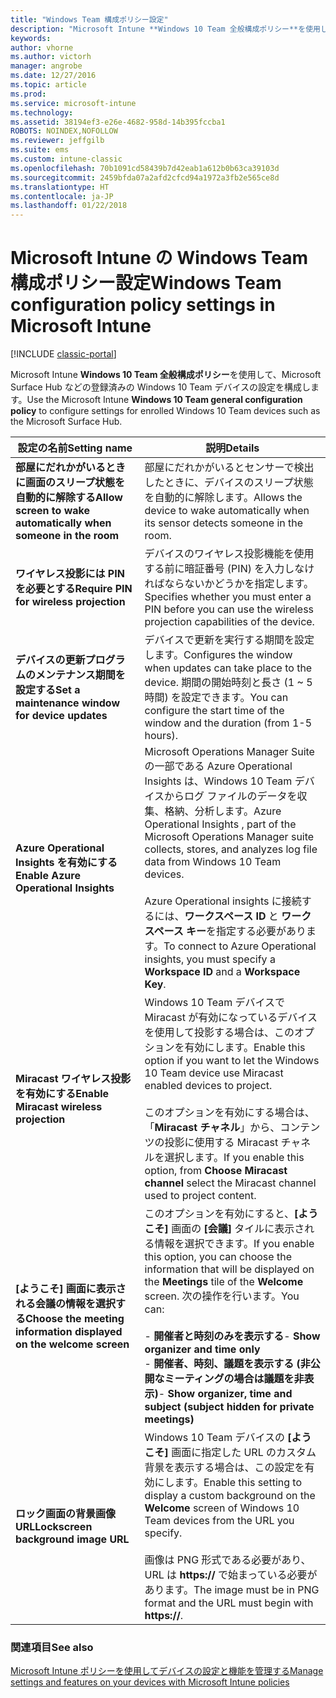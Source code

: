 ```yaml
---
title: "Windows Team 構成ポリシー設定"
description: "Microsoft Intune **Windows 10 Team 全般構成ポリシー**を使用して、Microsoft Surface Hub などの登録済みの Windows 10 Team デバイスの設定を構成します。"
keywords: 
author: vhorne
ms.author: victorh
manager: angrobe
ms.date: 12/27/2016
ms.topic: article
ms.prod: 
ms.service: microsoft-intune
ms.technology: 
ms.assetid: 38194ef3-e26e-4682-958d-14b395fccba1
ROBOTS: NOINDEX,NOFOLLOW
ms.reviewer: jeffgilb
ms.suite: ems
ms.custom: intune-classic
ms.openlocfilehash: 70b1091cd58439b7d42eab1a612b0b63ca39103d
ms.sourcegitcommit: 2459bfda07a2afd2cfcd94a1972a3fb2e565ce8d
ms.translationtype: HT
ms.contentlocale: ja-JP
ms.lasthandoff: 01/22/2018
---
```

# <a name="windows-team-configuration-policy-settings-in-microsoft-intune"></a><span data-ttu-id="48b5c-103">Microsoft Intune の Windows Team 構成ポリシー設定</span><span class="sxs-lookup"><span data-stu-id="48b5c-103">Windows Team configuration policy settings in Microsoft Intune</span></span>

[!INCLUDE [classic-portal](../includes/classic-portal.md)]

<span data-ttu-id="48b5c-104">Microsoft Intune **Windows 10 Team 全般構成ポリシー**を使用して、Microsoft Surface Hub などの登録済みの Windows 10 Team デバイスの設定を構成します。</span><span class="sxs-lookup"><span data-stu-id="48b5c-104">Use the Microsoft Intune **Windows 10 Team general configuration policy** to configure settings for enrolled Windows 10 Team devices such as the Microsoft Surface Hub.</span></span>


|                                  <span data-ttu-id="48b5c-105">設定の名前</span><span class="sxs-lookup"><span data-stu-id="48b5c-105">Setting name</span></span>                                   |                                                                                                                                                                <span data-ttu-id="48b5c-106">説明</span><span class="sxs-lookup"><span data-stu-id="48b5c-106">Details</span></span>                                                                                                                                                                |
|---------------------------------------------------------------------------------|---------------------------------------------------------------------------------------------------------------------------------------------------------------------------------------------------------------------------------------------------------------------------------------------------------------------------------------|
|  <span data-ttu-id="48b5c-107"><strong>部屋にだれかがいるときに画面のスリープ状態を自動的に解除する</strong></span><span class="sxs-lookup"><span data-stu-id="48b5c-107"><strong>Allow screen to wake automatically when someone in the room</strong></span></span>   |                                                                                                                         <span data-ttu-id="48b5c-108">部屋にだれかがいるとセンサーで検出したときに、デバイスのスリープ状態を自動的に解除します。</span><span class="sxs-lookup"><span data-stu-id="48b5c-108">Allows the device to wake automatically when its sensor detects someone in the room.</span></span>                                                                                                                          |
|              <span data-ttu-id="48b5c-109"><strong>ワイヤレス投影には PIN を必要とする</strong></span><span class="sxs-lookup"><span data-stu-id="48b5c-109"><strong>Require PIN for wireless projection</strong></span></span>               |                                                                                                             <span data-ttu-id="48b5c-110">デバイスのワイヤレス投影機能を使用する前に暗証番号 (PIN) を入力しなければならないかどうかを指定します。</span><span class="sxs-lookup"><span data-stu-id="48b5c-110">Specifies whether you must enter a PIN before you can use the wireless projection capabilities of the device.</span></span>                                                                                                             |
|          <span data-ttu-id="48b5c-111"><strong>デバイスの更新プログラムのメンテナンス期間を設定する</strong></span><span class="sxs-lookup"><span data-stu-id="48b5c-111"><strong>Set a maintenance window for device updates</strong></span></span>           |                                                                                          <span data-ttu-id="48b5c-112">デバイスで更新を実行する期間を設定します。</span><span class="sxs-lookup"><span data-stu-id="48b5c-112">Configures the window when updates can take place to the device.</span></span> <span data-ttu-id="48b5c-113">期間の開始時刻と長さ (1 ~ 5 時間) を設定できます。</span><span class="sxs-lookup"><span data-stu-id="48b5c-113">You can configure the start time of the window and the duration (from 1-5 hours).</span></span>                                                                                           |
|               <span data-ttu-id="48b5c-114"><strong>Azure Operational Insights を有効にする</strong></span><span class="sxs-lookup"><span data-stu-id="48b5c-114"><strong>Enable Azure Operational Insights</strong></span></span>                |                  <span data-ttu-id="48b5c-115">Microsoft Operations Manager Suite の一部である Azure Operational Insights は、Windows 10 Team デバイスからログ ファイルのデータを収集、格納、分析します。</span><span class="sxs-lookup"><span data-stu-id="48b5c-115">Azure Operational Insights , part of the Microsoft Operations Manager suite collects, stores, and analyzes log file data from Windows 10 Team devices.</span></span><br /><br /><span data-ttu-id="48b5c-116">Azure Operational insights に接続するには、<strong>ワークスペース ID</strong> と <strong>ワークスペース キー</strong>を指定する必要があります。</span><span class="sxs-lookup"><span data-stu-id="48b5c-116">To connect to Azure Operational insights, you must specify a <strong>Workspace ID</strong> and a <strong>Workspace Key</strong>.</span></span>                   |
|              <span data-ttu-id="48b5c-117"><strong>Miracast ワイヤレス投影を有効にする</strong></span><span class="sxs-lookup"><span data-stu-id="48b5c-117"><strong>Enable Miracast wireless projection</strong></span></span>               |                                          <span data-ttu-id="48b5c-118">Windows 10 Team デバイスで Miracast が有効になっているデバイスを使用して投影する場合は、このオプションを有効にします。</span><span class="sxs-lookup"><span data-stu-id="48b5c-118">Enable this option if you want to let the Windows 10 Team device use Miracast enabled devices to project.</span></span><br /><br /><span data-ttu-id="48b5c-119">このオプションを有効にする場合は、「<strong>Miracast チャネル</strong>」から、コンテンツの投影に使用する Miracast チャネルを選択します。</span><span class="sxs-lookup"><span data-stu-id="48b5c-119">If you enable this option, from <strong>Choose Miracast channel</strong> select the Miracast channel used to project content.</span></span>                                           |
| <span data-ttu-id="48b5c-120"><strong>[ようこそ] 画面に表示される会議の情報を選択する</strong></span><span class="sxs-lookup"><span data-stu-id="48b5c-120"><strong>Choose the meeting information displayed on the welcome screen</strong></span></span> | <span data-ttu-id="48b5c-121">このオプションを有効にすると、<strong>[ようこそ]</strong> 画面の <strong>[会議]</strong> タイルに表示される情報を選択できます。</span><span class="sxs-lookup"><span data-stu-id="48b5c-121">If you enable this option, you can choose the information that will be displayed on the <strong>Meetings</strong> tile of the <strong>Welcome</strong> screen.</span></span> <span data-ttu-id="48b5c-122">次の操作を行います。</span><span class="sxs-lookup"><span data-stu-id="48b5c-122">You can:</span></span><br /><br /><span data-ttu-id="48b5c-123">-   <strong>開催者と時刻のみを表示する</strong></span><span class="sxs-lookup"><span data-stu-id="48b5c-123">-   <strong>Show organizer and time only</strong></span></span><br /><span data-ttu-id="48b5c-124">-   <strong>開催者、時刻、議題を表示する (非公開なミーティングの場合は議題を非表示)</strong></span><span class="sxs-lookup"><span data-stu-id="48b5c-124">-   <strong>Show organizer, time and subject (subject hidden for private meetings)</strong></span></span> |
|                <span data-ttu-id="48b5c-125"><strong>ロック画面の背景画像 URL</strong></span><span class="sxs-lookup"><span data-stu-id="48b5c-125"><strong>Lockscreen background image URL</strong></span></span>                 |                                           <span data-ttu-id="48b5c-126">Windows 10 Team デバイスの <strong>[ようこそ]</strong> 画面に指定した URL のカスタム背景を表示する場合は、この設定を有効にします。</span><span class="sxs-lookup"><span data-stu-id="48b5c-126">Enable this setting to display a custom background on the <strong>Welcome</strong> screen of Windows 10 Team devices from the URL you specify.</span></span><br /><br /><span data-ttu-id="48b5c-127">画像は PNG 形式である必要があり、URL は <strong>https://</strong> で始まっている必要があります。</span><span class="sxs-lookup"><span data-stu-id="48b5c-127">The image must be in PNG format and the URL must begin with <strong>https://</strong>.</span></span>                                            |

### <a name="see-also"></a><span data-ttu-id="48b5c-128">関連項目</span><span class="sxs-lookup"><span data-stu-id="48b5c-128">See also</span></span>
[<span data-ttu-id="48b5c-129">Microsoft Intune ポリシーを使用してデバイスの設定と機能を管理する</span><span class="sxs-lookup"><span data-stu-id="48b5c-129">Manage settings and features on your devices with Microsoft Intune policies</span></span>](manage-settings-and-features-on-your-devices-with-microsoft-intune-policies.md)


